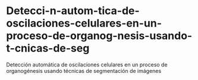 # Detecci-n-autom-tica-de-oscilaciones-celulares-en-un-proceso-de-organog-nesis-usando-t-cnicas-de-seg
Detección automática de oscilaciones celulares en un proceso de organogénesis usando técnicas de segmentación de imágenes
